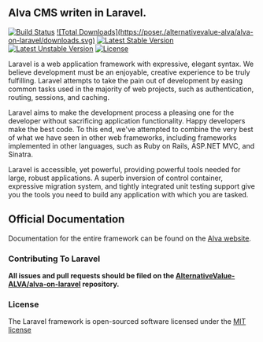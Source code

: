 
## Alva CMS writen in Laravel.

[![Build Status](https://travis-ci.org/AlternativeValue-ALVA/alva-on-laravel.svg)](https://travis-ci.org/alternativevalue-alva/alva-on-laravel)
[![Total Downloads](https://poser.<pugx class="org"></pugx>/alternativevalue-alva/alva-on-laravel/downloads.svg)](https://packagist.org/packages/alternativevalue-alva/alva-on-laravel)
[![Latest Stable Version](https://poser.pugx.org/alternativevalue-alva/alva-on-laravel/v/stable.svg)](https://packagist.org/packages/alternativevalue-alva/alva-on-laravel)
[![Latest Unstable Version](https://poser.pugx.org/alternativevalue-alva/alva-on-laravel/v/unstable.svg)](https://packagist.org/packages/alternativevalue-alva/alva-on-laravel)
[![License](https://poser.pugx.org/alternativevalue-alva/alva-on-laravel/license.svg)](https://packagist.org/packages/alternativevalue-alva/alva-on-laravel)

Laravel is a web application framework with expressive, elegant syntax. We believe development must be an enjoyable, creative experience to be truly fulfilling. Laravel attempts to take the pain out of development by easing common tasks used in the majority of web projects, such as authentication, routing, sessions, and caching.

Laravel aims to make the development process a pleasing one for the developer without sacrificing application functionality. Happy developers make the best code. To this end, we've attempted to combine the very best of what we have seen in other web frameworks, including frameworks implemented in other languages, such as Ruby on Rails, ASP.NET MVC, and Sinatra.

Laravel is accessible, yet powerful, providing powerful tools needed for large, robust applications. A superb inversion of control container, expressive migration system, and tightly integrated unit testing support give you the tools you need to build any application with which you are tasked.

## Official Documentation

Documentation for the entire framework can be found on the [Alva website](https://wiki.alva.rs).

### Contributing To Laravel

**All issues and pull requests should be filed on the [AlternativeValue-ALVA/alva-on-laravel](https://github.com/AlternativeValue-ALVA/alva-on-laravel) repository.**

### License

The Laravel framework is open-sourced software licensed under the [MIT license](https://opensource.org/licenses/MIT)
